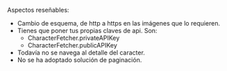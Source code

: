 

Aspectos reseñables:

- Cambio de esquema, de http a https en las imágenes que lo requieren.
- Tienes que poner tus propias claves de api. Son:
  - CharacterFetcher.privateAPIKey
  - CharacterFetcher.publicAPIKey
- Todavía no se navega al detalle del caracter.
- No se ha adoptado solución de paginación.